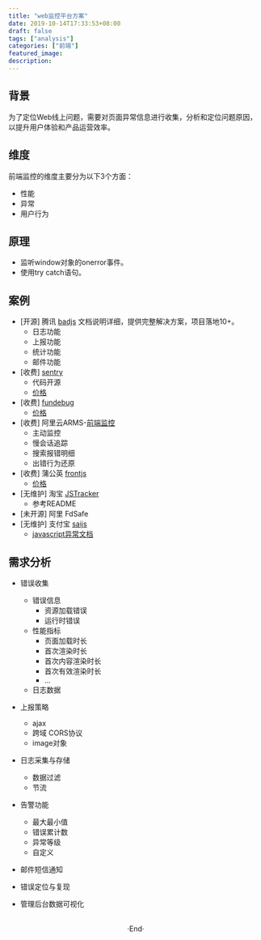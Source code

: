 ```yaml
---
title: "web监控平台方案"
date: 2019-10-14T17:33:53+08:00
draft: false
tags: ["analysis"]
categories: ["前端"]
featured_image: 
description: 
---
```

## 背景

为了定位Web线上问题，需要对页面异常信息进行收集，分析和定位问题原因，以提升用户体验和产品运营效率。

## 维度

前端监控的维度主要分为以下3个方面：

- 性能
- 异常
- 用户行为

## 原理

- 监听window对象的onerror事件。
- 使用try catch语句。

## 案例

- [开源] 腾讯 [badjs](https://betterjs.github.io/)
文档说明详细，提供完整解决方案，项目落地10+。
  + 日志功能
  + 上报功能
  + 统计功能
  + 邮件功能
- [收费] [sentry](https://sentry.io)
  + 代码开源
  + [价格](https://sentry.io/pricing/)
- [收费] [fundebug](https://www.fundebug.com/)
  + [价格](https://www.fundebug.com/price)
- [收费] 阿里云ARMS-[前端监控](https://help.aliyun.com/document_detail/58652.html?spm=5176.8064714.976547.2.251cIEc0IEc0Ro)
  + 主动监控
  + 慢会话追踪
  + 搜索报错明细
  + 出错行为还原
- [收费] 蒲公英 [frontjs](https://www.frontjs.com) 
  + [价格](https://www.frontjs.com/pricing)
- [无维护] 淘宝 [JSTracker](https://github.com/CurtisCBS/monitor)
  + 参考README
- [未开源] 阿里 FdSafe
- [无维护] 支付宝 [saijs](https://github.com/saijs/sai.js)
  + [javascript异常文档](https://github.com/saijs/wiki)

## 需求分析
- 错误收集
  + 错误信息
    + 资源加载错误
    + 运行时错误
  + 性能指标
    + 页面加载时长
    + 首次渲染时长
    + 首次内容渲染时长
    + 首次有效渲染时长
    + ...
  + 日志数据
  
- 上报策略
  + ajax
  + 跨域 CORS协议
  + image对象
  
- 日志采集与存储
  + 数据过滤
  + 节流

- 告警功能
  + 最大最小值
  + 错误累计数
  + 异常等级
  + 自定义

- 邮件短信通知
- 错误定位与复现
- 管理后台数据可视化

<br>

<center>  ·End·  </center>